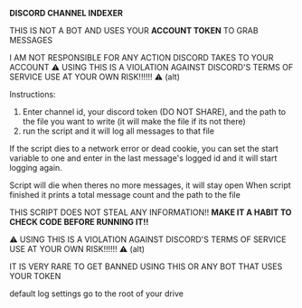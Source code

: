 **DISCORD CHANNEL INDEXER**

THIS IS NOT A BOT AND USES YOUR **ACCOUNT TOKEN** TO GRAB MESSAGES

I AM NOT RESPONSIBLE FOR ANY ACTION DISCORD TAKES TO YOUR ACCOUNT
⚠ USING THIS IS A VIOLATION AGAINST DISCORD'S TERMS OF SERVICE USE AT YOUR OWN RISK!!!!!! ⚠ (alt)

Instructions:
1. Enter channel id, your discord token (DO NOT SHARE), and the path to the file you want to write (it will make the file if its not there)
2. run the script and it will log all messages to that file

If the script dies to a network error or dead cookie, you can set the start variable to one and enter in the last message's logged id and it will start logging again.

Script will die when theres no more messages, it will stay open
When script finished it prints a total message count and the path to the file

THIS SCRIPT DOES NOT STEAL ANY INFORMATION!! **MAKE IT A HABIT TO CHECK CODE BEFORE RUNNING IT!!**

⚠ USING THIS IS A VIOLATION AGAINST DISCORD'S TERMS OF SERVICE USE AT YOUR OWN RISK!!!!!! ⚠ (alt)

IT IS VERY RARE TO GET BANNED USING THIS OR ANY BOT THAT USES YOUR TOKEN

default log settings go to the root of your drive
